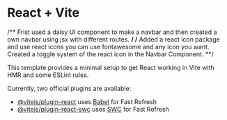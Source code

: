 # React + Vite
/**
Frist used a daisy UI component to make a navbar and then created a own navbar using jsx with different routes.
**/
/**
Added a react icon package and use react icons you can use fontawesome and any icon you want. Created a toggle system of the react icon in the Navbar Component.
**/


This template provides a minimal setup to get React working in Vite with HMR and some ESLint rules.

Currently, two official plugins are available:

- [@vitejs/plugin-react](https://github.com/vitejs/vite-plugin-react/blob/main/packages/plugin-react/README.md) uses [Babel](https://babeljs.io/) for Fast Refresh
- [@vitejs/plugin-react-swc](https://github.com/vitejs/vite-plugin-react-swc) uses [SWC](https://swc.rs/) for Fast Refresh
